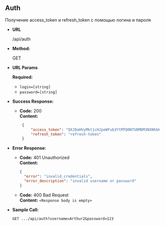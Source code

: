 **Auth**
----
  Получение access_token и refresh_token с помощью логина и пароля

* **URL**

  /api/auth

* **Method:**
  
  GET
  
*  **URL Params**

   **Required:**
 
   * `login=[string]`
   * `password=[string]`


* **Success Response:**

  * **Code:** 200 <br />
    **Content:** 
    ```json
     {
         "access_token": "QXJ0aHVyMkt1cHJpeWFub3YtMTQ0NTU0MDM3NXNhbHQ5NDg=",
         "refresh_token": "refresh-token"
     }
     ```
 
* **Error Response:**

  * **Code:** 401 Unauthorized <br />
    **Content:** 
    ```json
    {
      "error": "invalid_credentials",
      "error_description": "invalid username or password"
    }
    ```
  * **Code:** 400 Bad Request<br />
      **Content:** `<Response body is empty>`
    
* **Sample Call:**

  `GET .../api/auth?username=Arthur2&password=123`


  